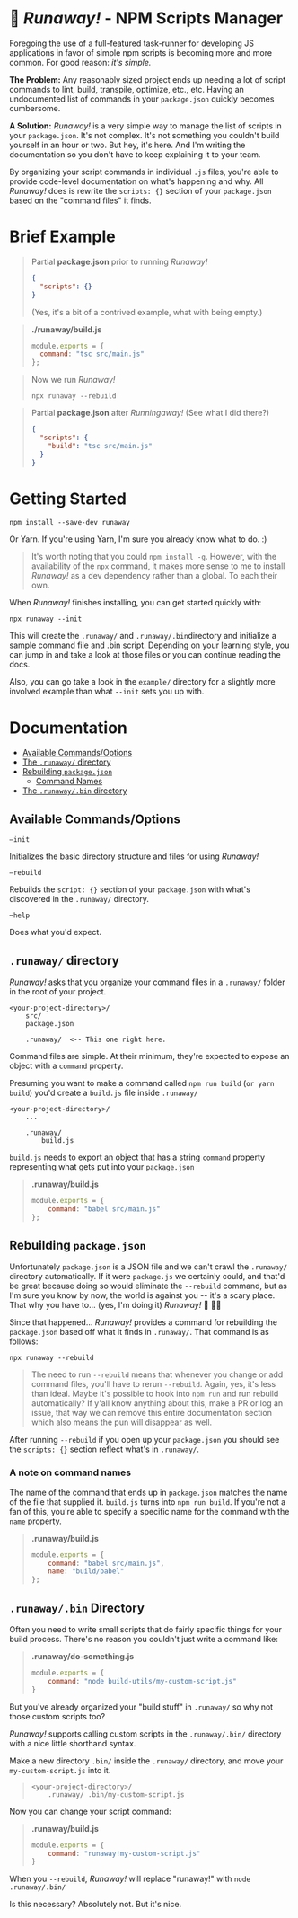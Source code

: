 # :ghost: *Runaway!* - NPM Scripts Manager

Foregoing the use of a full-featured task-runner for developing JS applications in favor of simple npm scripts is becoming more and more common.  For good reason: *it's simple.*  

**The Problem:** Any reasonably sized project ends up needing a lot of script commands to lint, build, transpile, optimize, etc., etc.  Having an undocumented list of commands in your `package.json` quickly becomes cumbersome.  

**A Solution:** *Runaway!* is a very simple way to manage the list of scripts in your `package.json`.  It's not complex.  It's not something you couldn't build yourself in an hour or two.  But hey, it's here.  And I'm writing the documentation so you don't have to keep explaining it to your team.

By organizing your script commands in individual `.js` files, you're able to provide code-level documentation on what's happening and why.  All *Runaway!* does is rewrite the `scripts: {}` section of your `package.json` based on the "command files" it finds.



# Brief Example

> Partial **package.json** prior to running *Runaway!*
> ```json
> {
>   "scripts": {}
> }
> ```
> (Yes, it's a bit of a contrived example, what with being empty.)

> **./runaway/build.js**
> ```javascript
> module.exports = {
>   command: "tsc src/main.js"
> };
> ```

> Now we run *Runaway!*
> ```
> npx runaway --rebuild
> ```

> Partial **package.json** after *Runningaway!* (See what I did there?)
> ```json
> {
>   "scripts": {
>     "build": "tsc src/main.js"
>   }
> }
> ```


# Getting Started

```  
npm install --save-dev runaway  
```

Or Yarn.  If you're using Yarn, I'm sure you already know what to do. :)

> It's worth noting that you could `npm install -g`.  However, with the availability of the `npx` command, it makes more sense to me to install *Runaway!* as a dev dependency rather than a global.  To each their own.



When *Runaway!* finishes installing, you can get started quickly with:

```
npx runaway --init
```

This will create the `.runaway/` and `.runaway/.bin`directory and initialize a sample command file and .bin script.  Depending on your learning style, you can jump in and take a look at those files or you can continue reading the docs.

Also, you can go take a look in the `example/` directory for a slightly more involved example than what `--init` sets you up with.


# Documentation

- [Available Commands/Options](#available-commandsoptions)
- [The `.runaway/` directory](#runaway-directory)
- [Rebuilding `package.json`](#rebuilding-packagejson)
  - [Command Names](#a-note-on-command-names)
- [The `.runaway/.bin` directory](#runaway-bin-directory)



## Available Commands/Options

`—init`

Initializes the basic directory structure and files for using *Runaway!*



`—rebuild`

Rebuilds the `script: {}` section of your `package.json` with what's discovered in the `.runaway/` directory.



`—help`

Does what you'd expect.



## `.runaway/` directory

*Runaway!* asks that you organize your command files in a `.runaway/` folder in the root of your project.

```
<your-project-directory>/
    src/
    package.json
    
    .runaway/  <-- This one right here.  
```

Command files are simple.  At their minimum, they're expected to expose an object with a `command` property.

Presuming you want to make a command called `npm run build` (`or yarn build`) you'd create a `build.js` file inside `.runaway/`  

```  
<your-project-directory>/
    ...

    .runaway/
        build.js
```

`build.js` needs to export an object that has a string `command` property representing what gets put into your `package.json`

> **.runaway/build.js**
> ```javascript  
> module.exports = {
>     command: "babel src/main.js"  
> };  
> ```

## Rebuilding `package.json`  

Unfortunately `package.json` is a JSON file and we can't crawl the `.runaway/` directory automatically.  If it were `package.js` we certainly could, and that'd be great because doing so would eliminate the `--rebuild` command, but as I'm sure you know by now, the world is against you -- it's a scary place.  That why you have to... (yes, I'm doing it) *Runaway!* :grimacing: :woman_facepalming:

Since that happened... *Runaway!* provides a command for rebuilding the `package.json` based off what it finds in `.runaway/`.  That command is as follows:  

```
npx runaway --rebuild
```

> The need to run `--rebuild` means that whenever you change or add command files, you'll have to rerun `--rebuild`.  Again, yes, it's less than ideal.  Maybe it's possible to hook into `npm run` and run rebuild automatically?  If y'all know anything about this, make a PR or log an issue, that way we can remove this entire documentation section which also means the pun will disappear as well.

After running `--rebuild` if you open up your `package.json` you should see the `scripts: {}` section reflect what's in `.runaway/`.  

### A note on command names

The name of the command that ends up in `package.json` matches the name of the file that supplied it.  `build.js` turns into `npm run build`.  If you're not a fan of this, you're able to specify a specific name for the command with the `name` property.

> **.runaway/build.js**
> ```javascript  
> module.exports = {
>     command: "babel src/main.js",
>     name: "build/babel"
> };  
> ```

## `.runaway/.bin` Directory

Often you need to write small scripts that do fairly specific things for your build process.  There's no reason you couldn't just write a command like:  

> **.runaway/do-something.js**
> ```javascript  
> module.exports = {
>     command: "node build-utils/my-custom-script.js"  
> }  
> ```

But you've already organized your "build stuff" in `.runaway/` so why not those custom scripts too?  

*Runaway!* supports calling custom scripts in the `.runaway/.bin/` directory with a nice little shorthand syntax.

Make a new directory `.bin/` inside the `.runaway/` directory, and move your `my-custom-script.js` into it.
> ```
> <your-project-directory>/
>     .runaway/ .bin/my-custom-script.js
> ```

Now you can change your script command:  
> **.runaway/build.js**
> ```javascript
> module.exports = {
>     command: "runaway!my-custom-script.js"  
> }  
> ```

When you `--rebuild`, *Runaway!* will replace "runaway!" with `node .runaway/.bin/`  

Is this necessary?  Absolutely not.  But it's nice.
